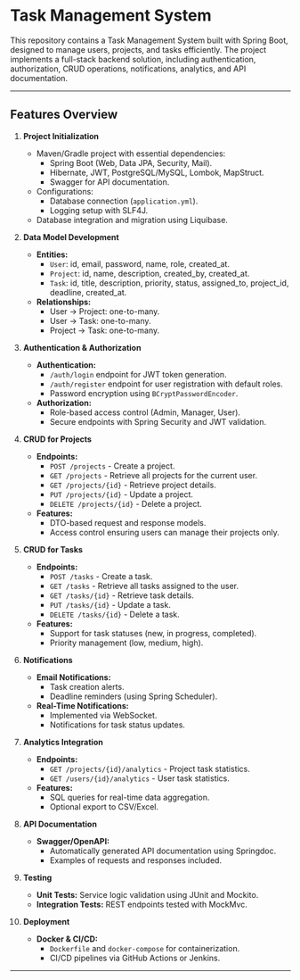 # Task Management System

This repository contains a Task Management System built with Spring Boot, designed to manage users, projects, and tasks efficiently. The project implements a full-stack backend solution, including authentication, authorization, CRUD operations, notifications, analytics, and API documentation.

---

## Features Overview

1. **Project Initialization**
    - Maven/Gradle project with essential dependencies:
        - Spring Boot (Web, Data JPA, Security, Mail).
        - Hibernate, JWT, PostgreSQL/MySQL, Lombok, MapStruct.
        - Swagger for API documentation.
    - Configurations:
        - Database connection (`application.yml`).
        - Logging setup with SLF4J.
    - Database integration and migration using Liquibase.

2. **Data Model Development**
    - **Entities:**
        - `User`: id, email, password, name, role, created_at.
        - `Project`: id, name, description, created_by, created_at.
        - `Task`: id, title, description, priority, status, assigned_to, project_id, deadline, created_at.
    - **Relationships:**
        - User → Project: one-to-many.
        - User → Task: one-to-many.
        - Project → Task: one-to-many.

3. **Authentication & Authorization**
    - **Authentication:**
        - `/auth/login` endpoint for JWT token generation.
        - `/auth/register` endpoint for user registration with default roles.
        - Password encryption using `BCryptPasswordEncoder`.
    - **Authorization:**
        - Role-based access control (Admin, Manager, User).
        - Secure endpoints with Spring Security and JWT validation.

4. **CRUD for Projects**
    - **Endpoints:**
        - `POST /projects` - Create a project.
        - `GET /projects` - Retrieve all projects for the current user.
        - `GET /projects/{id}` - Retrieve project details.
        - `PUT /projects/{id}` - Update a project.
        - `DELETE /projects/{id}` - Delete a project.
    - **Features:**
        - DTO-based request and response models.
        - Access control ensuring users can manage their projects only.

5. **CRUD for Tasks**
    - **Endpoints:**
        - `POST /tasks` - Create a task.
        - `GET /tasks` - Retrieve all tasks assigned to the user.
        - `GET /tasks/{id}` - Retrieve task details.
        - `PUT /tasks/{id}` - Update a task.
        - `DELETE /tasks/{id}` - Delete a task.
    - **Features:**
        - Support for task statuses (new, in progress, completed).
        - Priority management (low, medium, high).

6. **Notifications**
    - **Email Notifications:**
        - Task creation alerts.
        - Deadline reminders (using Spring Scheduler).
    - **Real-Time Notifications:**
        - Implemented via WebSocket.
        - Notifications for task status updates.

7. **Analytics Integration**
    - **Endpoints:**
        - `GET /projects/{id}/analytics` - Project task statistics.
        - `GET /users/{id}/analytics` - User task statistics.
    - **Features:**
        - SQL queries for real-time data aggregation.
        - Optional export to CSV/Excel.

8. **API Documentation**
    - **Swagger/OpenAPI:**
        - Automatically generated API documentation using Springdoc.
        - Examples of requests and responses included.

9. **Testing**
    - **Unit Tests:** Service logic validation using JUnit and Mockito.
    - **Integration Tests:** REST endpoints tested with MockMvc.

10. **Deployment**
    - **Docker & CI/CD:**
        - `Dockerfile` and `docker-compose` for containerization.
        - CI/CD pipelines via GitHub Actions or Jenkins.
---